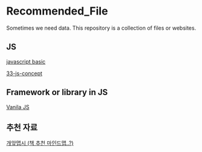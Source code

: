 # Recommended_File
 Sometimes we need data. This repository is a collection of files or websites.

## JS
 [javascript basic](https://eloquentjavascript.net)
 
 [33-js-concept](https://github.com/leonardomso/33-js-concepts)
 
 ## Framework or library in JS
 [Vanila JS](https://eloquentjavascript.net/00_intro.html)



## 추천 자료

[개앞맵시 (책 추천 마인드맵..?)](https://www.mindmeister.com/ko/users/channel/86528)
